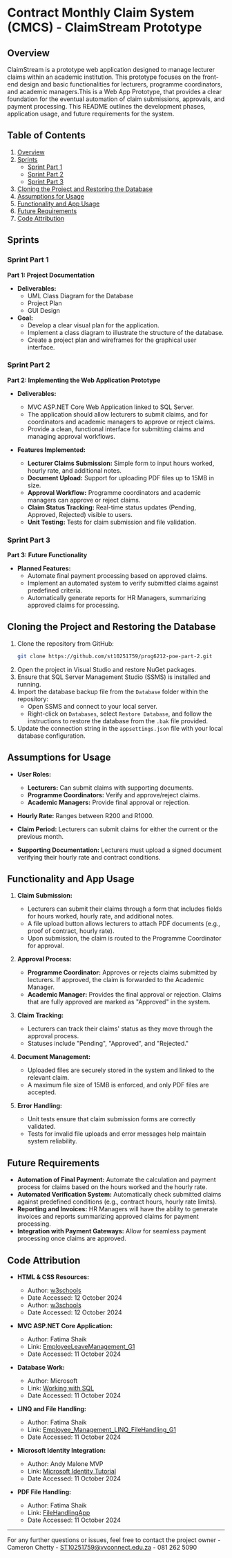 # Contract Monthly Claim System (CMCS) - ClaimStream Prototype

## Overview
ClaimStream is a prototype web application designed to manage lecturer claims within an academic institution. This prototype focuses on the front-end design and basic functionalities for lecturers, programme coordinators, and academic managers.This is a Web App Prototype, that provides a clear foundation for the eventual automation of claim submissions, approvals, and payment processing. This README outlines the development phases, application usage, and future requirements for the system.

## Table of Contents
1. [Overview](#overview)
2. [Sprints](#sprints)
   - [Sprint Part 1](#sprint-part-1)
   - [Sprint Part 2](#sprint-part-2)
   - [Sprint Part 3](#sprint-part-3)
3. [Cloning the Project and Restoring the Database](#cloning-the-project-and-restoring-the-database)
4. [Assumptions for Usage](#assumptions-for-usage)
5. [Functionality and App Usage](#functionality-and-app-usage)
6. [Future Requirements](#future-requirements)
7. [Code Attribution](#code-attribution)

## Sprints

### Sprint Part 1
**Part 1: Project Documentation**
- **Deliverables:**
  - UML Class Diagram for the Database
  - Project Plan
  - GUI Design
- **Goal:**
  - Develop a clear visual plan for the application.
  - Implement a class diagram to illustrate the structure of the database.
  - Create a project plan and wireframes for the graphical user interface.

### Sprint Part 2
**Part 2: Implementing the Web Application Prototype**
- **Deliverables:**
  - MVC ASP.NET Core Web Application linked to SQL Server.
  - The application should allow lecturers to submit claims, and for coordinators and academic managers to approve or reject claims.
  - Provide a clean, functional interface for submitting claims and managing approval workflows.
  
- **Features Implemented:**
  - **Lecturer Claims Submission:** Simple form to input hours worked, hourly rate, and additional notes.
  - **Document Upload:** Support for uploading PDF files up to 15MB in size.
  - **Approval Workflow:** Programme coordinators and academic managers can approve or reject claims.
  - **Claim Status Tracking:** Real-time status updates (Pending, Approved, Rejected) visible to users.
  - **Unit Testing:** Tests for claim submission and file validation.

### Sprint Part 3
**Part 3: Future Functionality**
- **Planned Features:**
  - Automate final payment processing based on approved claims.
  - Implement an automated system to verify submitted claims against predefined criteria.
  - Automatically generate reports for HR Managers, summarizing approved claims for processing.

## Cloning the Project and Restoring the Database
1. Clone the repository from GitHub:
    ```bash
    git clone https://github.com/st10251759/prog6212-poe-part-2.git
    ```
2. Open the project in Visual Studio and restore NuGet packages.
3. Ensure that SQL Server Management Studio (SSMS) is installed and running.
4. Import the database backup file from the `Database` folder within the repository:
    - Open SSMS and connect to your local server.
    - Right-click on `Databases`, select `Restore Database`, and follow the instructions to restore the database from the `.bak` file provided.
5. Update the connection string in the `appsettings.json` file with your local database configuration.

## Assumptions for Usage
- **User Roles:**
  - **Lecturers:** Can submit claims with supporting documents.
  - **Programme Coordinators:** Verify and approve/reject claims.
  - **Academic Managers:** Provide final approval or rejection.
  
- **Hourly Rate:** Ranges between R200 and R1000.
- **Claim Period:** Lecturers can submit claims for either the current or the previous month.
- **Supporting Documentation:** Lecturers must upload a signed document verifying their hourly rate and contract conditions.

## Functionality and App Usage

1. **Claim Submission:**
    - Lecturers can submit their claims through a form that includes fields for hours worked, hourly rate, and additional notes.
    - A file upload button allows lecturers to attach PDF documents (e.g., proof of contract, hourly rate).
    - Upon submission, the claim is routed to the Programme Coordinator for approval.

2. **Approval Process:**
    - **Programme Coordinator:** Approves or rejects claims submitted by lecturers. If approved, the claim is forwarded to the Academic Manager.
    - **Academic Manager:** Provides the final approval or rejection. Claims that are fully approved are marked as "Approved" in the system.

3. **Claim Tracking:**
    - Lecturers can track their claims' status as they move through the approval process.
    - Statuses include "Pending", "Approved", and "Rejected."

4. **Document Management:**
    - Uploaded files are securely stored in the system and linked to the relevant claim.
    - A maximum file size of 15MB is enforced, and only PDF files are accepted.

5. **Error Handling:**
    - Unit tests ensure that claim submission forms are correctly validated.
    - Tests for invalid file uploads and error messages help maintain system reliability.

## Future Requirements
- **Automation of Final Payment:** Automate the calculation and payment process for claims based on the hours worked and the hourly rate.
- **Automated Verification System:** Automatically check submitted claims against predefined conditions (e.g., contract hours, hourly rate limits).
- **Reporting and Invoices:** HR Managers will have the ability to generate invoices and reports summarizing approved claims for payment processing.
- **Integration with Payment Gateways:** Allow for seamless payment processing once claims are approved.

## Code Attribution

- **HTML & CSS Resources:**
  - Author: [w3schools](https://www.w3schools.com/html/)
  - Date Accessed: 12 October 2024
  - Author: [w3schools](https://www.w3schools.com/css/)
  - Date Accessed: 12 October 2024

- **MVC ASP.NET Core Application:**
  - Author: Fatima Shaik
  - Link: [EmployeeLeaveManagement_G1](https://github.com/fb-shaik/PROG6212-Group1-2024/blob/main/EmployeeLeaveManagement_G1.zip)
  - Date Accessed: 11 October 2024

- **Database Work:**
  - Author: Microsoft
  - Link: [Working with SQL](https://learn.microsoft.com/en-us/aspnet/core/tutorials/first-mvc-app/working-with-sql?view=aspnetcore-8.0&tabs=visual-studio)
  - Date Accessed: 11 October 2024

- **LINQ and File Handling:**
  - Author: Fatima Shaik
  - Link: [Employee_Management_LINQ_FileHandling_G1](https://github.com/fb-shaik/PROG6212-Group1-2024/tree/main/Employee_Management_LINQ_FileHandling_G1)
  - Date Accessed: 11 October 2024

- **Microsoft Identity Integration:**
  - Author: Andy Malone MVP
  - Link: [Microsoft Identity Tutorial](https://www.youtube.com/watch?v=zS79FDhAhBs)
  - Date Accessed: 11 October 2024

- **PDF File Handling:**
  - Author: Fatima Shaik
  - Link: [FileHandlingApp](https://github.com/fb-shaik/PROG6212-Group1-2024/tree/main/FileHandlingApp)
  - Date Accessed: 11 October 2024

---

For any further questions or issues, feel free to contact the project owner - Cameron Chetty - ST10251759@vvconnect.edu.za - 081 262 5090
